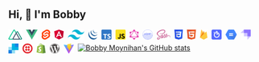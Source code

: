 ## Hi, 👋  I'm Bobby

<!-- #### Languages: -->
<div style="width: 100%">
  <img src="assets/nuxt.png" style="width: auto; height: 20px; float: left; margin-right: .5rem; margin-bottom: .5rem"/>
  <img src="assets/vue.png" style="width: auto; height: 20px; float: left; margin-right: .5rem; margin-bottom: .5rem"/>
  <img src="assets/svelte.png" style="width: auto; height: 20px; float: left; margin-right: .5rem; margin-bottom: .5rem"/>
  <img src="assets/angular.png" style="width: auto; height: 20px; float: left; margin-right: .5rem; margin-bottom: .5rem"/>
  <img src="assets/tailwind.png" style="width: auto; height: 20px; float: left; margin-right: .5rem; margin-bottom: .5rem"/>
  <img src="assets/jquery.png" style="width: auto; height: 20px; float: left; margin-right: .5rem; margin-bottom: .5rem"/>
  <img src="assets/ts.png" style="width: auto; height: 20px; float: left; margin-right: .5rem; margin-bottom: .5rem"/>
  <img src="assets/js.png" style="width: auto; height: 20px; float: left; margin-right: .5rem; margin-bottom: .5rem"/>
  <img src="assets/graphql.png" style="width: auto; height: 20px; float: left; margin-right: .5rem; margin-bottom: .5rem"/>
  <img src="assets/liquid.png" style="width: auto; height: 20px; float: left; margin-right: .5rem; margin-bottom: .5rem"/>
  <img src="assets/scss.png" style="width: auto; height: 20px; float: left; margin-right: .5rem; margin-bottom: .5rem"/>
  <img src="assets/css.png" style="width: auto; height: 20px; float: left; margin-right: .5rem; margin-bottom: .5rem"/>
  <img src="assets/html.png" style="width: auto; height: 20px; float: left; margin-right: .5rem; margin-bottom: .5rem"/>
  <img src="assets/firebase.png" style="width: auto; height: 20px; float: left; margin-right: .5rem; margin-bottom: .5rem"/>
  <img src="assets/algolia.png" style="width: auto; height: 20px; float: left; margin-right: .5rem; margin-bottom: .5rem"/>
  <img src="assets/google-cloud-storage.png" style="width: auto; height: 20px; float: left; margin-right: .5rem; margin-bottom: .5rem"/>
  <img src="assets/strapi.png" style="width: auto; height: 20px; float: left; margin-right: .5rem; margin-bottom: .5rem"/>
  <img src="assets/sendgrid.png" style="width: auto; height: 20px; float: left; margin-right: .5rem; margin-bottom: .5rem"/>
  <img src="assets/twilio.png" style="width: auto; height: 20px; float: left; margin-right: .5rem; margin-bottom: .5rem"/>
  <img src="assets/shopify.png" style="width: auto; height: 20px; float: left; margin-right: .5rem; margin-bottom: .5rem"/>
  <img src="assets/wordpress.png" style="width: auto; height: 20px; float: left; margin-right: .5rem; margin-bottom: .5rem"/>
  <img src="assets/vite.png" style="width: auto; height: 20px; float: left; margin-right: .5rem; margin-bottom: .5rem"/>
</div>

[![Bobby Moynihan's GitHub stats](https://github-readme-stats.vercel.app/api?username=itbme3)](https://github.com/itbme3/github-readme-stats)

<!--
**itBme3/itBme3** is a ✨ _special_ ✨ repository because its `README.md` (this file) appears on your GitHub profile.

Here are some ideas to get you started:

- 🔭 I’m currently working on ...
- 🌱 I’m currently learning ...
- 👯 I’m looking to collaborate on ...
- 🤔 I’m looking for help with ...
- 💬 Ask me about ...
- 📫 How to reach me: ...
- 😄 Pronouns: ...
- ⚡ Fun fact: ...
-->

